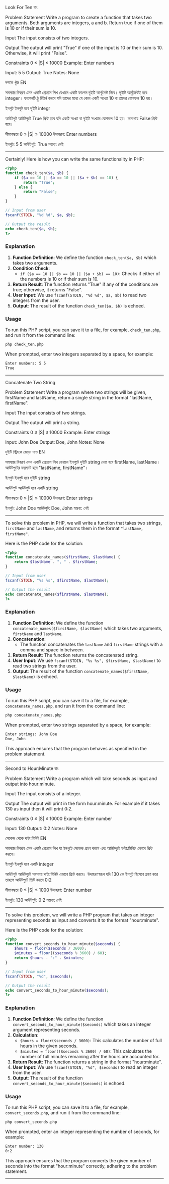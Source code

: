 
Look For Ten
বাং

Problem Statement
Write a program to create a function that takes two arguments. Both arguments are integers, a and b. Return true if one of them is 10 or if their sum is 10.

Input
The input consists of two integers.

Output
The output will print "True" if one of the input is 10 or their sum is 10. Otherwise, it will print "False".

Constraints
0 ≤ |S| ≤ 10000
Example:
Enter numbers

Input:
5 5
Output:
True
Notes:
None

দশকে খুঁজ
EN

সমস্যার বিবরণ
এমন একটি প্রোগ্রাম লিখ যেখানে একটি ফাংশন দুইটি আর্গুমেন্ট নিবে। দুইটি আর্গুমেন্টই হবে integer। ফাংশনটি ট্রু রিটার্ন করবে যদি তাদের মধ্যে যে কোন একটি সংখ্যা 10 বা তাদের যোগফল 10 হয়।

ইনপুট
ইনপুট হবে দুইটি integr

আউটপুট
আউটপুটে True প্রিন্ট হবে যদি একটি সংখ্যা বা দুইটি সংখ্যার যোগফল 10 হয়। অন্যথায় False প্রিন্ট হবে।

সীমাবদ্ধতা
0 ≤ |S| ≤ 10000
উদাহরণ:
Enter numbers

ইনপুট:
5 5
আউটপুট:
True
মন্তব্য:
নেই

-------------
Certainly! Here is how you can write the same functionality in PHP:

```php
<?php
function check_ten($a, $b) {
    if ($a == 10 || $b == 10 || ($a + $b) == 10) {
        return "True";
    } else {
        return "False";
    }
}

// Input from user
fscanf(STDIN, "%d %d", $a, $b);

// Output the result
echo check_ten($a, $b);
?>
```

### Explanation

1. **Function Definition**: We define the function `check_ten($a, $b)` which takes two arguments.
2. **Condition Check**:
   - `if ($a == 10 || $b == 10 || ($a + $b) == 10)`: Checks if either of the numbers is 10 or if their sum is 10.
3. **Return Result**: The function returns "True" if any of the conditions are true; otherwise, it returns "False".
4. **User Input**: We use `fscanf(STDIN, "%d %d", $a, $b)` to read two integers from the user.
5. **Output**: The result of the function `check_ten($a, $b)` is echoed.

### Usage

To run this PHP script, you can save it to a file, for example, `check_ten.php`, and run it from the command line:

```sh
php check_ten.php
```

When prompted, enter two integers separated by a space, for example:

```sh
Enter numbers: 5 5
True
```
-----------

Concatenate Two String

Problem Statement
Write a program where two strings will be given, firstName and lastName, return a single string in the format "lastName, firstName".

Input
The input consists of two strings.

Output
The output will print a string.

Constraints
0 ≤ |S| ≤ 10000
Example:
Enter strings

Input:
John Doe
Output:
Doe, John
Notes:
None

দুইটি স্ট্রিংকে জোড়া দাও
EN

সমস্যার বিবরণ
এমন একটি প্রোগ্রাম লিখ যেখানে ইনপুটে দুইটি string দেয়া হবে firstName, lastName। আউটপুটের ফরম্যাট হবে "lastName, firstName"।

ইনপুট
ইনপুট হবে দুইটি string

আউটপুট
আউটপুট হবে একটি string

সীমাবদ্ধতা
0 ≤ |S| ≤ 10000
উদাহরণ:
Enter strings

ইনপুট:
John Doe
আউটপুট:
Doe, John
মন্তব্য:
নেই

-----------------------------------------------
To solve this problem in PHP, we will write a function that takes two strings, `firstName` and `lastName`, and returns them in the format `"lastName, firstName"`.

Here is the PHP code for the solution:

```php
<?php
function concatenate_names($firstName, $lastName) {
    return $lastName . ", " . $firstName;
}

// Input from user
fscanf(STDIN, "%s %s", $firstName, $lastName);

// Output the result
echo concatenate_names($firstName, $lastName);
?>
```

### Explanation

1. **Function Definition**: We define the function `concatenate_names($firstName, $lastName)` which takes two arguments, `firstName` and `lastName`.
2. **Concatenation**: 
   - The function concatenates the `lastName` and `firstName` strings with a comma and space in between.
3. **Return Result**: The function returns the concatenated string.
4. **User Input**: We use `fscanf(STDIN, "%s %s", $firstName, $lastName)` to read two strings from the user.
5. **Output**: The result of the function `concatenate_names($firstName, $lastName)` is echoed.

### Usage

To run this PHP script, you can save it to a file, for example, `concatenate_names.php`, and run it from the command line:

```sh
php concatenate_names.php
```

When prompted, enter two strings separated by a space, for example:

```sh
Enter strings: John Doe
Doe, John
```

This approach ensures that the program behaves as specified in the problem statement.

----------------------------
Second to Hour:Minute
বাং

Problem Statement
Write a program which will take seconds as input and output into hour:minute.

Input
The input consists of a integer.

Output
The output will print in the form hour:minute. For example if it takes 130 as input then it will print 0:2.

Constraints
0 ≤ |S| ≤ 10000
Example:
Enter number

Input:
130
Output:
0:2
Notes:
None

সেকেন্ড থেকে ঘণ্টা:মিনিট
EN

সমস্যার বিবরণ
এমন একটি প্রোগ্রাম লিখ যা ইনপুটে সেকেন্ড গ্রহণ করবে এবং আউটপুটে ঘণ্টা:মিনিট এভাবে প্রিন্ট করবে।

ইনপুট
ইনপুট হবে একটি integer

আউটপুট
আউটপুটে সবসময় ঘণ্টা:মিনিট এভাবে প্রিন্ট করবে। উদাহরণস্বরূপ যদি 130 কে ইনপুট হিসেবে গ্রহণ করে তাহলে আউটপুটে প্রিন্ট করবে 0:2

সীমাবদ্ধতা
0 ≤ |S| ≤ 1000
উদাহরণ:
Enter number

ইনপুট:
130
আউটপুট:
0:2
মন্তব্য:
নেই

-------------------------
To solve this problem, we will write a PHP program that takes an integer representing seconds as input and converts it to the format "hour:minute".

Here is the PHP code for the solution:

```php
<?php
function convert_seconds_to_hour_minute($seconds) {
    $hours = floor($seconds / 3600);
    $minutes = floor(($seconds % 3600) / 60);
    return $hours . ":" . $minutes;
}

// Input from user
fscanf(STDIN, "%d", $seconds);

// Output the result
echo convert_seconds_to_hour_minute($seconds);
?>
```

### Explanation

1. **Function Definition**: We define the function `convert_seconds_to_hour_minute($seconds)` which takes an integer argument representing seconds.
2. **Calculation**:
   - `$hours = floor($seconds / 3600)`: This calculates the number of full hours in the given seconds.
   - `$minutes = floor(($seconds % 3600) / 60)`: This calculates the number of full minutes remaining after the hours are accounted for.
3. **Return Result**: The function returns a string in the format "hour:minute".
4. **User Input**: We use `fscanf(STDIN, "%d", $seconds)` to read an integer from the user.
5. **Output**: The result of the function `convert_seconds_to_hour_minute($seconds)` is echoed.

### Usage

To run this PHP script, you can save it to a file, for example, `convert_seconds.php`, and run it from the command line:

```sh
php convert_seconds.php
```

When prompted, enter an integer representing the number of seconds, for example:

```sh
Enter number: 130
0:2
```

This approach ensures that the program converts the given number of seconds into the format "hour:minute" correctly, adhering to the problem statement.

------------------
